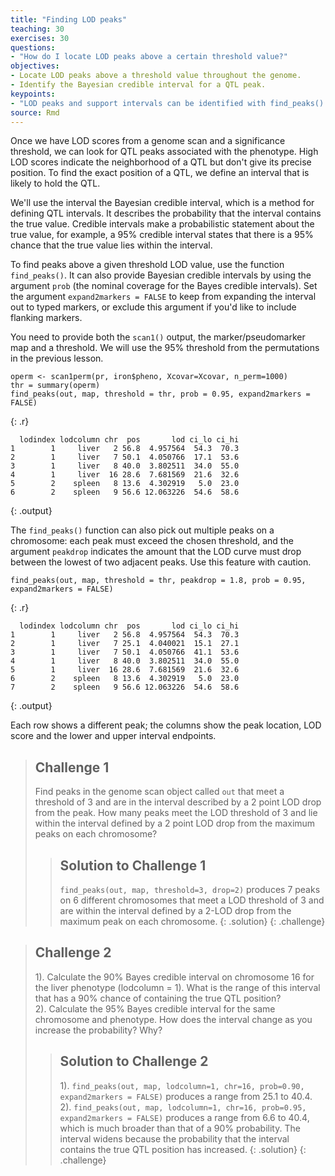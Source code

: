 ```yaml
---
title: "Finding LOD peaks"
teaching: 30
exercises: 30
questions:
- "How do I locate LOD peaks above a certain threshold value?"
objectives:
- Locate LOD peaks above a threshold value throughout the genome.
- Identify the Bayesian credible interval for a QTL peak.
keypoints:
- "LOD peaks and support intervals can be identified with find_peaks()."
source: Rmd
---
```






Once we have LOD scores from a genome scan and a significance threshold, we can look for QTL peaks associated with the phenotype. High LOD scores indicate the neighborhood of a QTL but don't give its precise position. To find the exact position of a QTL, we define an interval that is likely to hold the QTL.

We'll use the interval the Bayesian credible interval, which is a method for defining QTL intervals. It describes the probability that the interval contains the true value. Credible intervals make a probabilistic statement about the true value, for example, a 95% credible interval states that there is a 95% chance that the true value lies within the interval.

To find peaks above a given threshold LOD value, use the function `find_peaks()`. It can also provide Bayesian credible intervals by using the argument `prob` (the nominal coverage for the Bayes credible intervals). Set the argument `expand2markers = FALSE` to keep from expanding the interval out to typed markers, or exclude this argument if you'd like to include flanking markers.

You need to provide both the `scan1()` output, the marker/pseudomarker map and a threshold. We will use the 95% threshold from the permutations in the previous lesson.


~~~
operm <- scan1perm(pr, iron$pheno, Xcovar=Xcovar, n_perm=1000)
thr = summary(operm)
find_peaks(out, map, threshold = thr, prob = 0.95, expand2markers = FALSE)
~~~
{: .r}



~~~
  lodindex lodcolumn chr  pos       lod ci_lo ci_hi
1        1     liver   2 56.8  4.957564  54.3  70.3
2        1     liver   7 50.1  4.050766  17.1  53.6
3        1     liver   8 40.0  3.802511  34.0  55.0
4        1     liver  16 28.6  7.681569  21.6  32.6
5        2    spleen   8 13.6  4.302919   5.0  23.0
6        2    spleen   9 56.6 12.063226  54.6  58.6
~~~
{: .output}

The `find_peaks()` function can also pick out multiple peaks on a chromosome: each peak must exceed the chosen threshold, and the argument `peakdrop` indicates the amount that the LOD curve must drop between the lowest of two adjacent peaks.  Use this feature with caution.


~~~
find_peaks(out, map, threshold = thr, peakdrop = 1.8, prob = 0.95, expand2markers = FALSE)
~~~
{: .r}



~~~
  lodindex lodcolumn chr  pos       lod ci_lo ci_hi
1        1     liver   2 56.8  4.957564  54.3  70.3
2        1     liver   7 25.1  4.040021  15.1  27.1
3        1     liver   7 50.1  4.050766  41.1  53.6
4        1     liver   8 40.0  3.802511  34.0  55.0
5        1     liver  16 28.6  7.681569  21.6  32.6
6        2    spleen   8 13.6  4.302919   5.0  23.0
7        2    spleen   9 56.6 12.063226  54.6  58.6
~~~
{: .output}

Each row shows a different peak; the columns show the peak location, LOD score and the lower and upper interval endpoints.


> ## Challenge 1
> Find peaks in the genome scan object called `out` that meet a threshold of 3 and are in the interval described by a 2 point LOD drop from the peak. How many peaks meet the LOD threshold of 3 and lie within the interval defined by a 2 point LOD drop from the maximum peaks on each chromosome?
>
> > ## Solution to Challenge 1
> > `find_peaks(out, map, threshold=3, drop=2)` produces 7 peaks on 6 different chromosomes that meet a LOD threshold of 3 and are within the interval defined by a 2-LOD drop from the maximum peak on each chromosome.
> {: .solution}
{: .challenge}


> ## Challenge 2
> 1). Calculate the 90% Bayes credible interval on chromosome 16 for the liver phenotype (lodcolumn = 1).
What is the range of this interval that has a 90% chance of containing the true QTL position?  
2). Calculate the 95% Bayes credible interval for the same chromosome and phenotype. How does the interval change as you increase the probability? Why?
>
> > ## Solution to Challenge 2
> >
> > 1). `find_peaks(out, map, lodcolumn=1, chr=16, prob=0.90, expand2markers = FALSE)` produces a range from 25.1 to 40.4.  
> > 2). `find_peaks(out, map, lodcolumn=1, chr=16, prob=0.95, expand2markers = FALSE)` produces a range from 6.6 to 40.4, which is much broader than that of a 90% probability. The interval widens because the probability that the interval contains the true QTL position has increased. 
> {: .solution}
{: .challenge}
